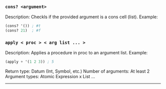 ### `cons? <argument>`
Description: Checkls if the provided argument is a cons cell (list).
Example:
```scheme
(cons? '()) ; #t
(cons? 21)  ; #f
```

### `apply < proc > < arg list ... >`
Description: Applies a procedure in proc to an argument list.
Example:
```scheme
(apply + '(1 2 3)) ; 5
```

Return type: Datum (Int, Symbol, etc.)
Number of arguments: At least 2
Argument types: Atomic Expression x List ...
____
### 